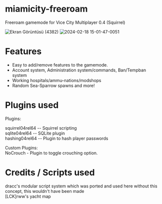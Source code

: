 # miamicity-freeroam
Freeroam gamemode for Vice City Multiplayer 0.4 (Squirrel)

![Ekran Görüntüsü (4382)](https://github.com/Alpays/miamicity-freeroam/assets/73616321/80f04a67-25b6-4a23-96b3-f7558bbc364e)
![2024-02-18 15-01-47-0051](https://github.com/Alpays/miamicity-freeroam/assets/73616321/8bc94bd9-15ad-4b58-ab8a-96b13131ea67)


# Features
* Easy to add/remove features to the gamemode.
* Account system, Administration system/commands, Ban/Tempban system
* Working hospitals/ammu-nations/modshops
* Random Sea-Sparrow spawns
and more!

# Plugins used
Plugins: 

squirrel04rel64 -- Squirrel scripting \
sqlite04rel64 -- SQLite plugin \
hashing04rel64 -- Plugin to hash player passwords

Custom Plugins: \
NoCrouch - Plugin to toggle crouching option.

# Credits / Scripts used
dracc's modular script system which was ported and used here without this concept, this wouldn't have been made \
[LCK]rww's yacht map

